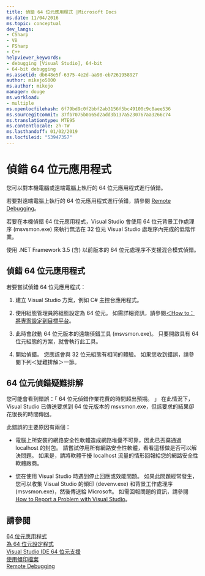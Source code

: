 ```yaml
---
title: 偵錯 64 位元應用程式 |Microsoft Docs
ms.date: 11/04/2016
ms.topic: conceptual
dev_langs:
- CSharp
- VB
- FSharp
- C++
helpviewer_keywords:
- debugging [Visual Studio], 64-bit
- 64-bit debugging
ms.assetid: db648e5f-6375-4e2d-aa98-eb7261958927
author: mikejo5000
ms.author: mikejo
manager: douge
ms.workload:
- multiple
ms.openlocfilehash: 6f79bd9c0f2bbf2ab3156f5bc49100c9c8aee536
ms.sourcegitcommit: 37fb7075b0a65d2add3b137a5230767aa3266c74
ms.translationtype: MTE95
ms.contentlocale: zh-TW
ms.lasthandoff: 01/02/2019
ms.locfileid: "53947357"
---
```

# <a name="debug-64-bit-applications"></a>偵錯 64 位元應用程式
您可以對本機電腦或遠端電腦上執行的 64 位元應用程式進行偵錯。  
  
 若要對遠端電腦上執行的 64 位元應用程式進行偵錯，請參閱 [Remote Debugging](../debugger/remote-debugging.md)。  
  
 若要在本機偵錯 64 位元應用程式，Visual Studio 會使用 64 位元背景工作處理序 (msvsmon.exe) 來執行無法在 32 位元 Visual Studio 處理序內完成的低階作業。  
  
 使用 .NET Framework 3.5 (含) 以前版本的 64 位元處理序不支援混合模式偵錯。  
  
## <a name="debug-a-64-bit-application"></a>偵錯 64 位元應用程式  
 若要嘗試偵錯 64 位元應用程式：  
  
1.  建立 Visual Studio 方案，例如 C# 主控台應用程式。  
  
2.  使用組態管理員將組態設定為 64 位元。 如需詳細資訊，請參閱[＜How to：將專案設定到目標平台](../ide/how-to-configure-projects-to-target-platforms.md)。  
  
3.  此時會啟動 64 位元版本的遠端偵錯工具 (msvsmon.exe)。 只要開啟具有 64 位元組態的方案，就會執行此工具。  
  
4.  開始偵錯。 您應該會與 32 位元組態有相同的體驗。 如果您收到錯誤，請參閱下列＜疑難排解＞一節。  
  
## <a name="troubleshooting-64-bit-debugging"></a>64 位元偵錯疑難排解  
 您可能會看到錯誤：「 64 位元偵錯作業花費的時間超出預期。 」 在此情況下，Visual Studio 已傳送要求到 64 位元版本的 msvsmon.exe，但該要求的結果卻花很長的時間傳回。  
  
 此錯誤的主要原因有兩個：  
  
-   電腦上所安裝的網路安全性軟體造成網路堆疊不可靠，因此已丟棄通過 localhost 的封包。 請嘗試停用所有網路安全性軟體，看看這樣做是否可以解決問題。 如果是，請將軟體干擾 localhost 流量的情形回報給您的網路安全性軟體廠商。  
  
-   您在使用 Visual Studio 時遇到停止回應或效能問題。 如果此問題經常發生，您可以收集 Visual Studio 的傾印 (devenv.exe) 和背景工作處理序 (msvsmon.exe)，然後傳送給 Microsoft。 如需回報問題的資訊，請參閱 [How to Report a Problem with Visual Studio](../ide/How-to-Report-a-Problem-with-Visual-Studio-2017.md)。
  
## <a name="see-also"></a>請參閱  
 [64 位元應用程式](https://docs.microsoft.com/dotnet/framework/64-bit-apps)   
 [為 64 位元設定程式](/cpp/build/configuring-programs-for-64-bit-visual-cpp)   
 [Visual Studio IDE 64 位元支援](../ide/visual-studio-ide-64-bit-support.md)   
 [使用傾印檔案](../debugger/using-dump-files.md)   
 [Remote Debugging](../debugger/remote-debugging.md)
